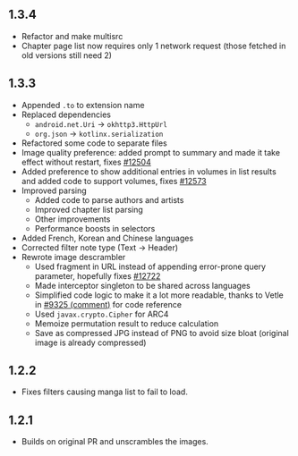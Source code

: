 ## 1.3.4

- Refactor and make multisrc
- Chapter page list now requires only 1 network request (those fetched in old versions still need 2)

## 1.3.3

- Appended `.to` to extension name
- Replaced dependencies
  - `android.net.Uri` → `okhttp3.HttpUrl`
  - `org.json` → `kotlinx.serialization`
- Refactored some code to separate files
- Image quality preference: added prompt to summary and made it take effect without restart, fixes [#12504](https://github.com/tachiyomiorg/tachiyomi-extensions/issues/12504)
- Added preference to show additional entries in volumes in list results and added code to support volumes, fixes [#12573](https://github.com/tachiyomiorg/tachiyomi-extensions/issues/12573)
- Improved parsing
  - Added code to parse authors and artists
  - Improved chapter list parsing
  - Other improvements
  - Performance boosts in selectors
- Added French, Korean and Chinese languages
- Corrected filter note type (Text → Header)
- Rewrote image descrambler
  - Used fragment in URL instead of appending error-prone query parameter, hopefully fixes [#12722](https://github.com/tachiyomiorg/tachiyomi-extensions/issues/12722)
  - Made interceptor singleton to be shared across languages
  - Simplified code logic to make it a lot more readable, thanks to Vetle in [#9325 (comment)](https://github.com/tachiyomiorg/tachiyomi-extensions/pull/9325#issuecomment-1100950110) for code reference
  - Used `javax.crypto.Cipher` for ARC4
  - Memoize permutation result to reduce calculation
  - Save as compressed JPG instead of PNG to avoid size bloat (original image is already compressed)

## 1.2.2

- Fixes filters causing manga list to fail to load.

## 1.2.1

- Builds on original PR and unscrambles the images.
